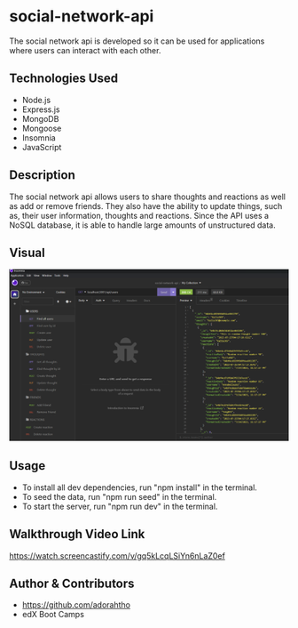 # social-network-api

The social network api is developed so it can be used for applications where users can interact with each other. 

## Technologies Used

- Node.js
- Express.js
- MongoDB
- Mongoose
- Insomnia
- JavaScript

## Description

The social network api allows users to share thoughts and reactions as well as add or remove friends. They also have the ability to update things, such as, their user information, thoughts and reactions. Since the API uses a NoSQL database, it is able to handle large amounts of unstructured data. 

## Visual

![Screen shot of Insomnia](./images/insomnia-ss.png)

## Usage

- To install all dev dependencies, run "npm install" in the terminal.
- To seed the data, run "npm run seed" in the terminal.
- To start the server, run "npm run dev" in the terminal.


## Walkthrough Video Link

https://watch.screencastify.com/v/gq5kLcqLSiYn6nLaZ0ef 

## Author & Contributors

- https://github.com/adorahtho 
- edX Boot Camps